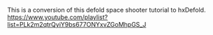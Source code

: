 This is a conversion of this defold space shooter tutorial to hxDefold. 
https://www.youtube.com/playlist?list=PLk2m2qtrQyiY9bs677ONYxvZGoMhpGS_J
